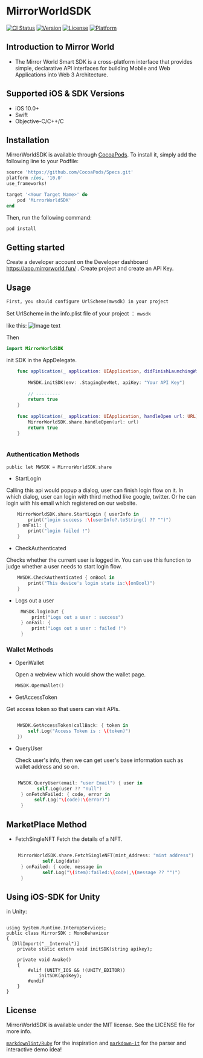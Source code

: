 # MirrorWorldSDK

[![CI Status](https://img.shields.io/travis/791738673@qq.com/MirrorWorldSDK.svg?style=flat)](https://travis-ci.org/791738673@qq.com/MirrorWorldSDK)
[![Version](https://img.shields.io/cocoapods/v/MirrorWorldSDK.svg?style=flat)](https://cocoapods.org/pods/MirrorWorldSDK)
[![License](https://img.shields.io/cocoapods/l/MirrorWorldSDK.svg?style=flat)](https://cocoapods.org/pods/MirrorWorldSDK)
[![Platform](https://img.shields.io/cocoapods/p/MirrorWorldSDK.svg?style=flat)](https://cocoapods.org/pods/MirrorWorldSDK)

## Introduction to Mirror World

- The Mirror World Smart SDK is a cross-platform interface that provides simple, declarative API interfaces for building Mobile and Web Applications into Web 3 Architecture.

## Supported iOS & SDK Versions

- iOS 10.0+
- Swift
- Objective-C/C++/C

## Installation

MirrorWorldSDK is available through [CocoaPods](https://cocoapods.org). To install
it, simply add the following line to your Podfile:

```ruby
source 'https://github.com/CocoaPods/Specs.git'
platform :ios, '10.0'
use_frameworks!

target '<Your Target Name>' do
    pod 'MirrorWorldSDK'
end

```

Then, run the following command:

```sh
pod install
```

## Getting started

Create a developer account on the Developer dashboard <https://app.mirrorworld.fun/> . Create project and create an API Key.

## Usage

`First, you should configure UrlScheme(mwsdk) in your project`

Set UrlScheme in the info.plist file of your project ： `mwsdk`

like this:
![Image text](https://github.com/mirrorworld-universe/mirrorworld-sdk-ios/blob/master/Example/MirrorWorldSDK/infoplist-UrlScheme-desc.png)

Then

```Swift
import MirrorWorldSDK

```

init SDK in the AppDelegate.

```Swift
    func application(_ application: UIApplication, didFinishLaunchingWithOptions launchOptions: [UIApplicationLaunchOptionsKey: Any]?) -> Bool {
       
        MWSDK.initSDK(env: .StagingDevNet, apiKey: "Your API Key")
        
        // ---------
        return true
    }
    
    func application(_ application: UIApplication, handleOpen url: URL) -> Bool {
        MirrorWorldSDK.share.handleOpen(url: url)
        return true
    }
    
```

### Authentication Methods

`public let MWSDK = MirrorWorldSDK.share`

- StartLogin

Calling this api would popup a dialog, user can finish login flow on it. In which dialog, user can login with third method like google, twitter. Or he can login with his email which registered on our website.

```Swift
    MirrorWorldSDK.share.StartLogin { userInfo in
        print("login success :\(userInfo?.toString() ?? "")")
    } onFail: {
        print("login failed !")
    }
```

- CheckAuthenticated

Checks whether the current user is logged in. You can use this function to judge whether a user needs to start login flow.

```Swift
    MWSDK.CheckAuthenticated { onBool in
        print("This device's login state is:\(onBool)")
    }
```

- Logs out a user

  ```Swift
    MWSDK.loginOut {
        print("Logs out a user : success")
    } onFail: {
        print("Logs out a user : failed !")
    }
  ```

### Wallet Methods

- OpenWallet

  Open a webview which would show the wallet page.

  ```Swift
  MWSDK.OpenWallet()
  ```

- GetAccessToken

Get access token so that users can visit APIs.

```Swift

    MWSDK.GetAccessToken(callBack: { token in
        self.Log("Access Token is : \(token)")
    })

```

- QueryUser
  
  Check user's info, then we can get user's base information such as wallet address and so on.

  ```Swift

   MWSDK.QueryUser(email: "user Email") { user in
          self.Log(user ?? "null")
    } onFetchFailed: { code, error in
         self.Log("\(code):\(error)")
    }

  ```

## MarketPlace Method

- FetchSingleNFT
  Fetch the details of a NFT.

  ```Swift

   MirrorWorldSDK.share.FetchSingleNFT(mint_Address: "mint address") { data in
            self.Log(data)
    } onFailed: { code, message in
            self.Log("\(item):failed:\(code),\(message ?? "")")
    }

  ```

## Using iOS-SDK for Unity

in Unity:

```Unity

using System.Runtime.InteropServices;
public class MirrorSDK : MonoBehaviour
{
  [DllImport("__Internal")]
    private static extern void initSDK(string apikey);

    private void Awake()
    {
        #elif (UNITY_IOS && !(UNITY_EDITOR))
            initSDK(apiKey);
        #endif
    }
}

```

## License

MirrorWorldSDK is available under the MIT license. See the LICENSE file for more info.

[`markdownlint/Ruby`](https://github.com/markdownlint/markdownlint) for the inspiration and [`markdown-it`](https://github.com/markdown-it/markdown-it) for the parser and interactive demo idea!
